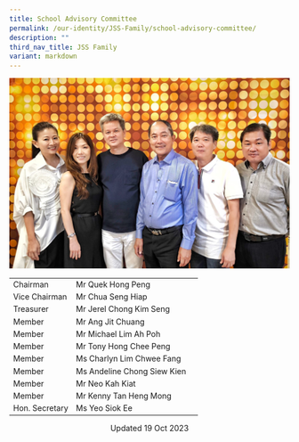 ```yaml
---
title: School Advisory Committee
permalink: /our-identity/JSS-Family/school-advisory-committee/
description: ""
third_nav_title: JSS Family
variant: markdown
---
```


![SAC 2025](/images/WhatsApp_Image_2025_09_04_at_11_55_40_AM.jpg)


|  |  | |
| -------- | -------- | -------- |
| Chairman   | Mr Quek Hong Peng  |  |
| Vice Chairman   | Mr Chua Seng Hiap  |  |
  Treasurer   | Mr Jerel Chong Kim Seng |  |
| Member| Mr Ang Jit Chuang |  |
| Member| Mr Michael Lim Ah Poh|  |
| Member| Mr Tony Hong Chee Peng |  |
| Member| Ms Charlyn Lim Chwee Fang | |
| Member| Ms Andeline Chong Siew Kien       | |
| Member| Mr Neo Kah Kiat |  |
| Member| Mr Kenny Tan Heng Mong |  |
| Hon. Secretary| Ms Yeo Siok Ee |  |


<center> Updated 19 Oct 2023 </center>
